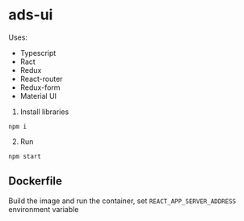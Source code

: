 # ads-ui

Uses:
 - Typescript
 - Ract
 - Redux
 - React-router
 - Redux-form
 - Material UI

1. Install libraries
```
npm i
```

2. Run
```
npm start
```

## Dockerfile
Build the image and run the container, set ```REACT_APP_SERVER_ADDRESS``` environment variable
